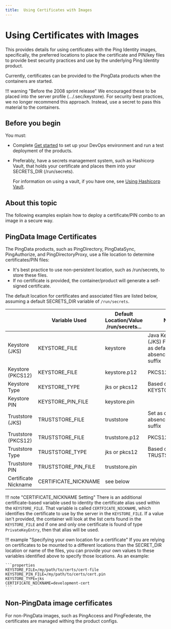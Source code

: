 ```yaml
---
title:  Using Certificates with Images
---
```

# Using Certificates with Images

This provides details for using certificates with the Ping Identity images, specifically, the preferred locations to place the certificate and PIN/key files to provide best security practices and use by the underlying Ping Identity product.

Currently, certificates can be provided to the PingData products when the containers are started.

!!! warning "Before the 2008 sprint release"
    We encouraged these to be placed into the server profile (.../.sec/keystore). For security best practices, we no longer recommend this approach.
    Instead, use a secret to pass this material to the containers.

## Before you begin

You must:

* Complete [Get started](../get-started/getStarted.md) to set up your DevOps environment and run a test deployment of the products.
* Preferably, have a secrets management system, such as Hashicorp Vault, that holds your certificate and places them into your SECRETS_DIR (/run/secrets).

  For information on using a vault, if you have one, see [Using Hashicorp Vault](../how-to/usingVault.md).

## About this topic

The following examples explain how to deploy a certificate/PIN combo to an image in a secure way.

## PingData Image Certificates

The PingData products, such as PingDirectory, PingDataSync, PingAuthorize, and PingDirectoryProxy, use a file location to determine certificates/PIN files:

* It's best practice to use non-persistent location, such as /run/secrets, to store these files.
* If no certificate is provided, the container/product will generate a self-signed certificate.

The default location for certificates and associated files are listed below, assuming a default SECRETS_DIR variable of `/run/secrets`.

|                      | Variable Used        | Default Location/Value<br>/run/secrets... | Notes                                                |
| -------------------- | -------------------- | ----------------------------------------- | ---------------------------------------------------- |
| Keystore (JKS)       | KEYSTORE_FILE        | keystore                                  | Java KeyStore (JKS) Format. Set as default in absence of .p12 suffix |
| Keystore (PKCS12)    | KEYSTORE_FILE        | keystore.p12                              | PKCS12 Format                                        |
| Keystore Type        | KEYSTORE_TYPE        | jks or pkcs12                             | Based on suffix of KEYSTORE_FILE                     |
| Keystore PIN         | KEYSTORE_PIN_FILE    | keystore.pin                              |                                                      |
| Truststore (JKS)     | TRUSTSTORE_FILE      | truststore                                | Set as default in absence of .p12 suffix             |
| Truststore (PKCS12)  | TRUSTSTORE_FILE      | truststore.p12                            | PKCS12 Format                                        |
| Truststore Type      | TRUSTSTORE_TYPE      | jks or pkcs12                             | Based on suffix of TRUSTSTORE_FILE                   |
| Truststore PIN       | TRUSTSTORE_PIN_FILE  | truststore.pin                            |                                                      |
| Certificate Nickname | CERTIFICATE_NICKNAME | see below                                 |                                                      |

!!! note "CERTIFICATE_NICKNAME Setting"
    There is an additional certificate-based variable used to identity the certificate alias used within the `KEYSTORE_FILE`.
    That variable is called `CERTFICATE_NICKNAME`, which identifies the certificate to use by the server in the `KEYSTORE_FILE`.
    If a value isn't provided, the container will look at the list certs found in the `KEYSTORE_FILE`
    and if one and only one certificate is found of type `PrivateKeyEntry`, then that alias will be used.

!!! example "Specifying your own location for a certificate"
    If you are relying on certificates to be mounted to a different locations than the SECRET_DIR location or name of the files, you can provide your own values to these variables identified above to specify those locations. As an example:

    ```properties
    KEYSTORE_FILE=/my/path/to/certs/cert-file
    KEYSTORE_PIN_FILE=/my/path/to/certs/cert.pin
    KEYSTORE_TYPE=jks
    CERTIFICATE_NICKNAME=development-cert
    ```

## Non-PingData image cerfificates

For non-PingData images, such as PingAccess and PingFederate, the certificates are managed withing the product configs.

